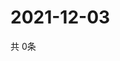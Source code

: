# 2021-12-03
  共 0条

  <!-- BEGIN -->
  <!-- 最后更新时间Fri Dec 03 2021 23:03:28 GMT+0000 (Coordinated Universal Time) -->
  
  <!-- END -->
  
  